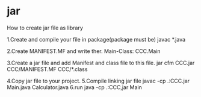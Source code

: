 # jar
How to create jar file as library

1.Create and compile your file in package(package must be)
  javac *.java
  
2.Create MANIFEST.MF and write ther.
  Main-Class: CCC.Main
  
3.Create a jar file and add Manifest and class file to this file.
  jar cfm CCC.jar CCC/MANIFEST.MF CCC/*.class

4.Copy jar file to your project.
5.Compile linking jar file
javac -cp .:CCC.jar Main.java Calculator.java 
6.run
java -cp .:CCC,jar Main 
